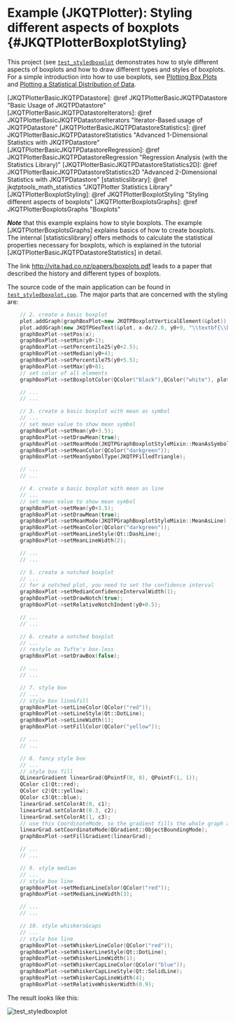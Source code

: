 # Example (JKQTPlotter): Styling different aspects of boxplots {#JKQTPlotterBoxplotStyling}
This project (see [`test_styledboxplot`](https://github.com/jkriege2/JKQtPlotter/tree/master/examples/test_styledboxplot) demonstrates how to style different aspects of boxplots and how to draw different types and styles of boxplots. For a simple introduction into how to use boxplots, see [Plotting Box Plots](https://github.com/jkriege2/JKQtPlotter/tree/master/examples/boxplot) and [Plotting a Statistical Distribution of Data](https://github.com/jkriege2/JKQtPlotter/tree/master/examples/test_distributionplot).

[JKQTPlotterBasicJKQTPDatastore]: @ref JKQTPlotterBasicJKQTPDatastore "Basic Usage of JKQTPDatastore"
[JKQTPlotterBasicJKQTPDatastoreIterators]: @ref JKQTPlotterBasicJKQTPDatastoreIterators "Iterator-Based usage of JKQTPDatastore"
[JKQTPlotterBasicJKQTPDatastoreStatistics]: @ref JKQTPlotterBasicJKQTPDatastoreStatistics "Advanced 1-Dimensional Statistics with JKQTPDatastore"
[JKQTPlotterBasicJKQTPDatastoreRegression]: @ref JKQTPlotterBasicJKQTPDatastoreRegression "Regression Analysis (with the Statistics Library)"
[JKQTPlotterBasicJKQTPDatastoreStatistics2D]: @ref JKQTPlotterBasicJKQTPDatastoreStatistics2D "Advanced 2-Dimensional Statistics with JKQTPDatastore"
[statisticslibrary]: @ref jkqtptools_math_statistics "JKQTPlotter Statistics Library"
[JKQTPlotterBoxplotStyling]: @ref JKQTPlotterBoxplotStyling "Styling different aspects of boxplots"
[JKQTPlotterBoxplotsGraphs]: @ref JKQTPlotterBoxplotsGraphs "Boxplots"

***Note*** that this example explains how to style boxplots. The example [JKQTPlotterBoxplotsGraphs] explains basics of how to create boxplots. The internal [statisticslibrary] offers methods to calculate the statistical properties necessary for boxplots, which is explained in the tutorial [JKQTPlotterBasicJKQTPDatastoreStatistics] in detail. 



The link http://vita.had.co.nz/papers/boxplots.pdf leads to a paper that described the history and different types of boxplots.

The source code of the main application can be found in [`test_styledboxplot.cpp`](test_styledboxplot.cpp).
The major parts that are concerned with the styling are:

```.cpp
    // 2. create a basic boxplot
    plot.addGraph(graphBoxPlot=new JKQTPBoxplotVerticalElement(&plot));
    plot.addGraph(new JKQTPGeoText(&plot, x-dx/2.0, y0+9, "\\textbf{\\begin{matrix}basic boxplot\\\\\"Turkey's style\"\\end{matrix}}", 8, QColor("black")));
    graphBoxPlot->setPos(x);
    graphBoxPlot->setMin(y0+1);
    graphBoxPlot->setPercentile25(y0+2.5);
    graphBoxPlot->setMedian(y0+4);
    graphBoxPlot->setPercentile75(y0+5.5);
    graphBoxPlot->setMax(y0+8);
    // set color of all elements
    graphBoxPlot->setBoxplotColor(QColor("black"),QColor("white"), plot.getPlotter());

    // ...
    // ...

    // 3. create a basic boxplot with mean as symbol
    // ...
    // set mean value to show mean symbol
    graphBoxPlot->setMean(y0+3.5);
    graphBoxPlot->setDrawMean(true);
    graphBoxPlot->setMeanMode(JKQTPGraphBoxplotStyleMixin::MeanAsSymbol);
    graphBoxPlot->setMeanColor(QColor("darkgreen"));
    graphBoxPlot->setMeanSymbolType(JKQTPFilledTriangle);

    // ...
    // ...

    // 4. create a basic boxplot with mean as line
    // ...
    // set mean value to show mean symbol
    graphBoxPlot->setMean(y0+3.5);
    graphBoxPlot->setDrawMean(true);
    graphBoxPlot->setMeanMode(JKQTPGraphBoxplotStyleMixin::MeanAsLine);
    graphBoxPlot->setMeanColor(QColor("darkgreen"));
    graphBoxPlot->setMeanLineStyle(Qt::DashLine);
    graphBoxPlot->setMeanLineWidth(2);

    // ...
    // ...

    // 5. create a notched boxplot
    // ...
    // for a notched plot, you need to set the confidence interval
    graphBoxPlot->setMedianConfidenceIntervalWidth(1);
    graphBoxPlot->setDrawNotch(true);
    graphBoxPlot->setRelativeNotchIndent(y0+0.5);

    // ...
    // ...

    // 6. create a notched boxplot
    // ...
    // restyle as Tufte's box-less
    graphBoxPlot->setDrawBox(false);

    // ...
    // ...

    // 7. style box
    // ...
    // style box line&fill
    graphBoxPlot->setLineColor(QColor("red"));
    graphBoxPlot->setLineStyle(Qt::DotLine);
    graphBoxPlot->setLineWidth(1);
    graphBoxPlot->setFillColor(QColor("yellow"));

    // ...
    // ...

    // 8. fancy style box
    // ...
    // style box fill
    QLinearGradient linearGrad(QPointF(0, 0), QPointF(1, 1));
    QColor c1(Qt::red);
    QColor c2(Qt::yellow);
    QColor c3(Qt::blue);
    linearGrad.setColorAt(0, c1);
    linearGrad.setColorAt(0.3, c2);
    linearGrad.setColorAt(1, c3);
    // use this CoordinateMode, so the gradient fills the whole graph area
    linearGrad.setCoordinateMode(QGradient::ObjectBoundingMode);
    graphBoxPlot->setFillGradient(linearGrad);

    // ...
    // ...

    // 9. style median
    // ...
    // style box line
    graphBoxPlot->setMedianLineColor(QColor("red"));
    graphBoxPlot->setMedianLineWidth(3);

    // ...
    // ...

    // 10. style whiskers&caps
    // ...
    // style box line
    graphBoxPlot->setWhiskerLineColor(QColor("red"));
    graphBoxPlot->setWhiskerLineStyle(Qt::DotLine);
    graphBoxPlot->setWhiskerLineWidth(1);
    graphBoxPlot->setWhiskerCapLineColor(QColor("blue"));
    graphBoxPlot->setWhiskerCapLineStyle(Qt::SolidLine);
    graphBoxPlot->setWhiskerCapLineWidth(4);
    graphBoxPlot->setRelativeWhiskerWidth(0.9);
```

The result looks like this:

![test_styledboxplot](https://raw.githubusercontent.com/jkriege2/JKQtPlotter/master/screenshots/test_styledboxplot.png)
